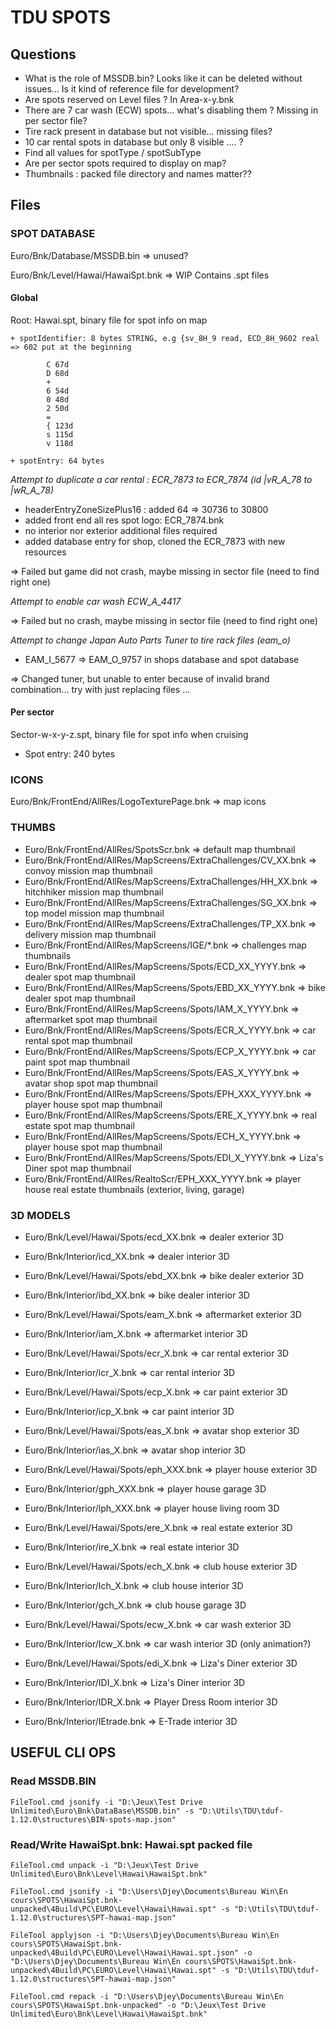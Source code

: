 TDU SPOTS
=========

## Questions
- What is the role of MSSDB.bin? Looks like it can be deleted without issues...
	Is it kind of reference file for development?
- Are spots reserved on Level files ? In Area-x-y.bnk
- There are 7 car wash (ECW) spots... what's disabling them ? Missing in per sector file?
- Tire rack present in database but not visible... missing files?
- 10 car rental spots in database but only 8 visible .... ?
- Find all values for spotType / spotSubType
- Are per sector spots required to display on map?
- Thumbnails : packed file directory and names matter??

## Files

### SPOT DATABASE
Euro/Bnk/Database/MSSDB.bin => unused?

Euro/Bnk/Level/Hawai/HawaiSpt.bnk => WIP
Contains .spt files

#### Global
Root: Hawai.spt, binary file for spot info on map

	+ spotIdentifier: 8 bytes STRING, e.g {sv_8H_9 read, ECD_8H_9602 real => 602 put at the beginning
```		E 69d
		C 67d
		D 68d
		+
		6 54d
		0 48d
		2 50d
		=
		{ 123d	
		s 115d
		v 118d
```

	+ spotEntry: 64 bytes

_Attempt to duplicate a car rental : ECR_7873 to ECR_7874 (id |vR_A_78 to |wR_A_78)_
* headerEntryZoneSizePlus16 : added 64 => 30736 to 30800
* added front end all res spot logo: ECR_7874.bnk
* no interior nor exterior additional files required
* added database entry for shop, cloned the ECR_7873 with new resources

=> Failed but game did not crash, maybe missing in sector file (need to find right one)

_Attempt to enable car wash ECW_A_4417_

=> Failed but no crash, maybe missing in sector file (need to find right one)

_Attempt to change Japan Auto Parts Tuner to tire rack files (eam_o)_
* EAM_I_5677 => EAM_O_9757 in shops database and spot database

=> Changed tuner, but unable to enter because of invalid brand combination... try with just replacing files ...

#### Per sector
Sector-w-x-y-z.spt, binary file for spot info when cruising
* Spot entry: 240 bytes

### ICONS

Euro/Bnk/FrontEnd/AllRes/LogoTexturePage.bnk => map icons

### THUMBS

* Euro/Bnk/FrontEnd/AllRes/SpotsScr.bnk => default map thumbnail
* Euro/Bnk/FrontEnd/AllRes/MapScreens/ExtraChallenges/CV_XX.bnk => convoy mission map thumbnail
* Euro/Bnk/FrontEnd/AllRes/MapScreens/ExtraChallenges/HH_XX.bnk => hitchhiker mission map thumbnail
* Euro/Bnk/FrontEnd/AllRes/MapScreens/ExtraChallenges/SG_XX.bnk => top model mission map thumbnail
* Euro/Bnk/FrontEnd/AllRes/MapScreens/ExtraChallenges/TP_XX.bnk => delivery mission map thumbnail
* Euro/Bnk/FrontEnd/AllRes/MapScreens/IGE/*.bnk => challenges map thumbnails
* Euro/Bnk/FrontEnd/AllRes/MapScreens/Spots/ECD_XX_YYYY.bnk => dealer spot map thumbnail
* Euro/Bnk/FrontEnd/AllRes/MapScreens/Spots/EBD_XX_YYYY.bnk => bike dealer spot map thumbnail
* Euro/Bnk/FrontEnd/AllRes/MapScreens/Spots/IAM_X_YYYY.bnk => aftermarket spot map thumbnail
* Euro/Bnk/FrontEnd/AllRes/MapScreens/Spots/ECR_X_YYYY.bnk => car rental spot map thumbnail
* Euro/Bnk/FrontEnd/AllRes/MapScreens/Spots/ECP_X_YYYY.bnk => car paint spot map thumbnail
* Euro/Bnk/FrontEnd/AllRes/MapScreens/Spots/EAS_X_YYYY.bnk => avatar shop spot map thumbnail
* Euro/Bnk/FrontEnd/AllRes/MapScreens/Spots/EPH_XXX_YYYY.bnk => player house spot map thumbnail
* Euro/Bnk/FrontEnd/AllRes/MapScreens/Spots/ERE_X_YYYY.bnk => real estate spot map thumbnail
* Euro/Bnk/FrontEnd/AllRes/MapScreens/Spots/ECH_X_YYYY.bnk => player house spot map thumbnail
* Euro/Bnk/FrontEnd/AllRes/MapScreens/Spots/EDI_X_YYYY.bnk => Liza's Diner spot map thumbnail
* Euro/Bnk/FrontEnd/AllRes/RealtoScr/EPH_XXX_YYYY.bnk => player house real estate thumbnails (exterior, living, garage)

### 3D MODELS

* Euro/Bnk/Level/Hawai/Spots/ecd_XX.bnk => dealer exterior 3D
* Euro/Bnk/Interior/icd_XX.bnk => dealer interior 3D

* Euro/Bnk/Level/Hawai/Spots/ebd_XX.bnk => bike dealer exterior 3D
* Euro/Bnk/Interior/ibd_XX.bnk => bike dealer interior 3D

* Euro/Bnk/Level/Hawai/Spots/eam_X.bnk => aftermarket exterior 3D
* Euro/Bnk/Interior/iam_X.bnk => aftermarket interior 3D

* Euro/Bnk/Level/Hawai/Spots/ecr_X.bnk => car rental exterior 3D
* Euro/Bnk/Interior/icr_X.bnk => car rental interior 3D

* Euro/Bnk/Level/Hawai/Spots/ecp_X.bnk => car paint exterior 3D
* Euro/Bnk/Interior/icp_X.bnk => car paint interior 3D

* Euro/Bnk/Level/Hawai/Spots/eas_X.bnk => avatar shop exterior 3D
* Euro/Bnk/Interior/ias_X.bnk => avatar shop interior 3D

* Euro/Bnk/Level/Hawai/Spots/eph_XXX.bnk => player house exterior 3D
* Euro/Bnk/Interior/gph_XXX.bnk => player house garage 3D
* Euro/Bnk/Interior/lph_XXX.bnk => player house living room 3D

* Euro/Bnk/Level/Hawai/Spots/ere_X.bnk => real estate exterior 3D
* Euro/Bnk/Interior/ire_X.bnk => real estate interior 3D

* Euro/Bnk/Level/Hawai/Spots/ech_X.bnk => club house exterior 3D
* Euro/Bnk/Interior/Ich_X.bnk => club house interior 3D
* Euro/Bnk/Interior/gch_X.bnk => club house garage 3D

* Euro/Bnk/Level/Hawai/Spots/ecw_X.bnk => car wash exterior 3D
* Euro/Bnk/Interior/Icw_X.bnk => car wash interior 3D (only animation?)

* Euro/Bnk/Level/Hawai/Spots/edi_X.bnk => Liza's Diner exterior 3D
* Euro/Bnk/Interior/IDI_X.bnk => Liza's Diner interior 3D

* Euro/Bnk/Interior/IDR_X.bnk => Player Dress Room interior 3D

* Euro/Bnk/Interior/IEtrade.bnk => E-Trade interior 3D

## USEFUL CLI OPS

### Read MSSDB.BIN
`FileTool.cmd jsonify -i "D:\Jeux\Test Drive Unlimited\Euro\Bnk\DataBase\MSSDB.bin" -s "D:\Utils\TDU\tduf-1.12.0\structures\BIN-spots-map.json"`

### Read/Write HawaiSpt.bnk: Hawai.spt packed file
`FileTool.cmd unpack -i "D:\Jeux\Test Drive Unlimited\Euro\Bnk\Level\Hawai\HawaiSpt.bnk"`

`FileTool.cmd jsonify -i "D:\Users\Djey\Documents\Bureau Win\En cours\SPOTS\HawaiSpt.bnk-unpacked\4Build\PC\EURO\Level\Hawai\Hawai.spt" -s "D:\Utils\TDU\tduf-1.12.0\structures\SPT-hawai-map.json"`

`FileTool applyjson -i "D:\Users\Djey\Documents\Bureau Win\En cours\SPOTS\HawaiSpt.bnk-unpacked\4Build\PC\EURO\Level\Hawai\Hawai.spt.json" -o "D:\Users\Djey\Documents\Bureau Win\En cours\SPOTS\HawaiSpt.bnk-unpacked\4Build\PC\EURO\Level\Hawai\Hawai.spt" -s "D:\Utils\TDU\tduf-1.12.0\structures\SPT-hawai-map.json"`

`FileTool.cmd repack -i "D:\Users\Djey\Documents\Bureau Win\En cours\SPOTS\HawaiSpt.bnk-unpacked" -o "D:\Jeux\Test Drive Unlimited\Euro\Bnk\Level\Hawai\HawaiSpt.bnk"
`